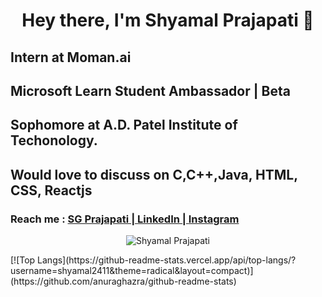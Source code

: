 

<h1 align="center"> Hey there, I'm Shyamal Prajapati 👋</h1>

<h2><strong>Intern at Moman.ai</strong></h2>
<h2><strong>Microsoft Learn Student Ambassador | Beta</strong></h2>
<h2>Sophomore at A.D. Patel Institute of Techonology.</h2>

<h2>Would love to discuss on <strong>C,C++,Java, HTML, CSS, Reactjs</strong></h2>
<h3>Reach me :  <a target="_blank"href="https://www.sgprajapati.com/" >SG Prajapati | </a> <a target="_blank" href="https://www.linkedin.com/in/sgprajapati/"> LinkedIn | </a> <a target="_blank" href="https://www.instagram.com/shyamal.24/">Instagram</a></h3>

<p align="center">
  
  <img src="https://github-readme-stats.vercel.app/api?username=shyamal2411&show_icons=true" alt ="Shyamal Prajapati">
</p>
[![Top Langs](https://github-readme-stats.vercel.app/api/top-langs/?username=shyamal2411&theme=radical&layout=compact)](https://github.com/anuraghazra/github-readme-stats)
